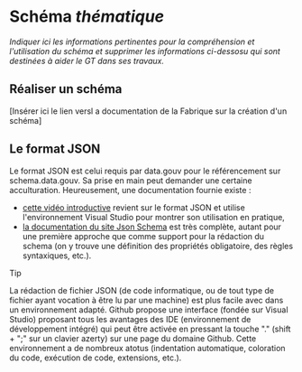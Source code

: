# Schéma _thématique_

_Indiquer ici les informations pertinentes pour la compréhension et l'utilisation du schéma et supprimer les informations ci-dessosu qui sont destinées à aider le GT dans ses travaux._

## Réaliser un schéma 
[Insérer ici le lien versl a documentation de la Fabrique sur la création d'un schéma]

## Le format JSON
Le format JSON est celui requis par data.gouv pour le référencement sur schema.data.gouv. Sa prise en main peut demander une certaine acculturation. Heureusement, une documentation fournie existe : 
* [cette vidéo introductive](https://youtu.be/gLcr84H2x5Q) revient sur le format JSON et utilise l'environnement Visual Studio pour montrer son utilisation en pratique,
* [la documentation du site Json Schema](https://json-schema.org/learn/getting-started-step-by-step) est très complète, autant pour une première approche que comme support pour la rédaction du schema (on y trouve une définition des propriétés obligatoire, des règles syntaxiques, etc.).

> [!TIP]
> La rédaction de fichier JSON (de code informatique, ou de tout type de fichier ayant vocation à être lu par une machine) est plus facile avec dans un environnement adapté. Github propose une interface (fondée sur Visual Studio) proposant tous les avantages des IDE (environnement de développement intégré) qui peut être activée en pressant la touche "." (shift + ";" sur un clavier azerty) sur une page du domaine Github. Cette environnement a de nombreux atotus (indentation automatique, coloration du code, exécution de code, extensions, etc.).
